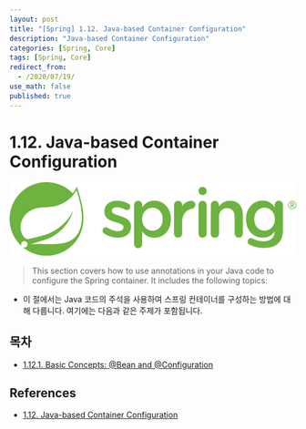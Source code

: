```yaml
---
layout: post
title: "[Spring] 1.12. Java-based Container Configuration"
description: "Java-based Container Configuration"
categories: [Spring, Core]
tags: [Spring, Core]
redirect_from:
  - /2020/07/19/
use_math: false
published: true
---
```


# 1.12. Java-based Container Configuration

<img src="/assets/images/posts/logos/spring-logo.svg">

> This section covers how to use annotations in your Java code to configure the Spring container. It includes the following topics:

- 이 절에서는 Java 코드의 주석을 사용하여 스프링 컨테이너를 구성하는 방법에 대해 다룹니다. 여기에는 다음과 같은 주제가 포함됩니다.

## 목차

- [1.12.1. Basic Concepts: @Bean and @Configuration](https://bossm0n5t3r.github.io/blog/37/)

## References

- [1.12. Java-based Container Configuration](https://docs.spring.io/spring/docs/current/spring-framework-reference/core.html#beans-java)
